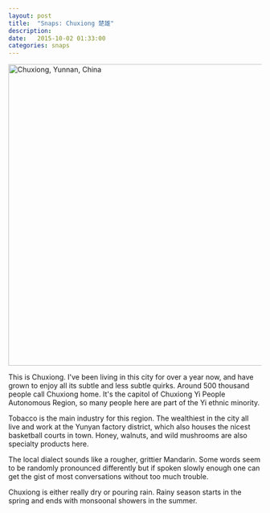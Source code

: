 ```yaml
---
layout: post
title:  "Snaps: Chuxiong 楚雄"
description:
date:   2015-10-02 01:33:00
categories: snaps
---
```


<a data-flickr-embed="true"  href="https://www.flickr.com/photos/136459740@N03/albums/72157658953713439" title="Chuxiong, Yunnan, China"><img src="https://farm1.staticflickr.com/669/21787478532_67579b2d7c_c.jpg" width="800" height="600" alt="Chuxiong, Yunnan, China"></a><script async src="//embedr.flickr.com/assets/client-code.js" charset="utf-8"></script>

This is Chuxiong. I've been living in this city for over a year now, and have grown to enjoy all its subtle and less subtle quirks. Around 500 thousand people call Chuxiong home. It's the capitol of Chuxiong Yi People Autonomous Region, so many people here are part of the Yi ethnic minority.

Tobacco is the main industry for this region. The wealthiest in the city all live and work at the Yunyan factory district, which also houses the nicest basketball courts in town. Honey, walnuts, and wild mushrooms are also specialty products here.

The local dialect sounds like a rougher, grittier Mandarin. Some words seem to be randomly pronounced differently but if spoken slowly enough one can get the gist of most conversations without too much trouble.

Chuxiong is either really dry or pouring rain. Rainy season starts in the spring and ends with monsoonal showers in the summer.

